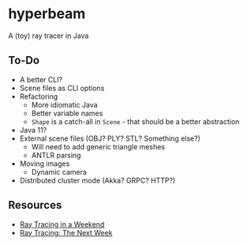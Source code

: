 # hyperbeam
A (toy) ray tracer in Java

## To-Do
- A better CLI?
- Scene files as CLI options
- Refactoring
  - More idiomatic Java
  - Better variable names
  - `Shape` is a catch-all in `Scene` - that should be a better abstraction
- Java 11?
- External scene files (OBJ? PLY? STL? Something else?)
  - Will need to add generic triangle meshes
  - ANTLR parsing
- Moving images
  - Dynamic camera
- Distributed cluster mode (Akka? GRPC? HTTP?)

## Resources

- [Ray Tracing in a Weekend](http://www.realtimerendering.com/raytracing/Ray%20Tracing%20in%20a%20Weekend.pdf)
- [Ray Tracing: The Next Week](http://www.realtimerendering.com/raytracing/Ray%20Tracing_%20The%20Next%20Week.pdf)
